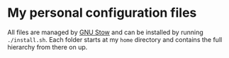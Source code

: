 # My personal configuration files

All files are managed by [GNU Stow](https://www.gnu.org/software/stow/) and can
be installed by running `./install.sh`. Each folder starts at my `home`
directory and contains the full hierarchy from there on up.
